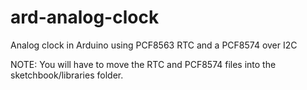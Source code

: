 # ard-analog-clock
Analog clock in Arduino using PCF8563 RTC and a PCF8574 over I2C

NOTE: You will have to move the RTC and PCF8574 files into the sketchbook/libraries folder.
